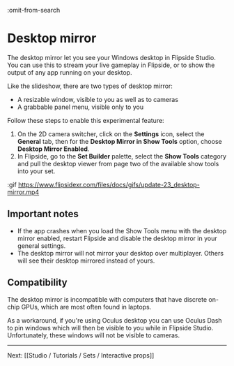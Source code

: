 :omit-from-search

# Desktop mirror

The desktop mirror let you see your Windows desktop in Flipside Studio. You can use this to stream your live gameplay in Flipside, or to show the output of any app running on your desktop.

Like the slideshow, there are two types of desktop mirror:

* A resizable window, visible to you as well as to cameras
* A grabbable panel menu, visible only to you

Follow these steps to enable this experimental feature:

1. On the 2D camera switcher, click on the **Settings** icon, select the **General** tab, then for the **Desktop Mirror in Show Tools** option, choose **Desktop Mirror Enabled**.
2. In Flipside, go to the **Set Builder** palette, select the **Show Tools** category and pull the desktop viewer from page two of the available show tools into your set.

:gif https://www.flipsidexr.com/files/docs/gifs/update-23_desktop-mirror.mp4

## Important notes

* If the app crashes when you load the Show Tools menu with the desktop mirror enabled, restart Flipside and disable the desktop mirror in your general settings.
* The desktop mirror will not mirror your desktop over multiplayer. Others will see their desktop mirrored instead of yours.

## Compatibility

The desktop mirror is incompatible with computers that have discrete on-chip GPUs, which are most often found in laptops.

As a workaround, if you're using Oculus desktop you can use Oculus Dash to pin windows which will then be visible to you while in Flipside Studio. Unfortunately, these windows will not be visible to cameras.

---

Next: [[Studio / Tutorials / Sets / Interactive props]]
